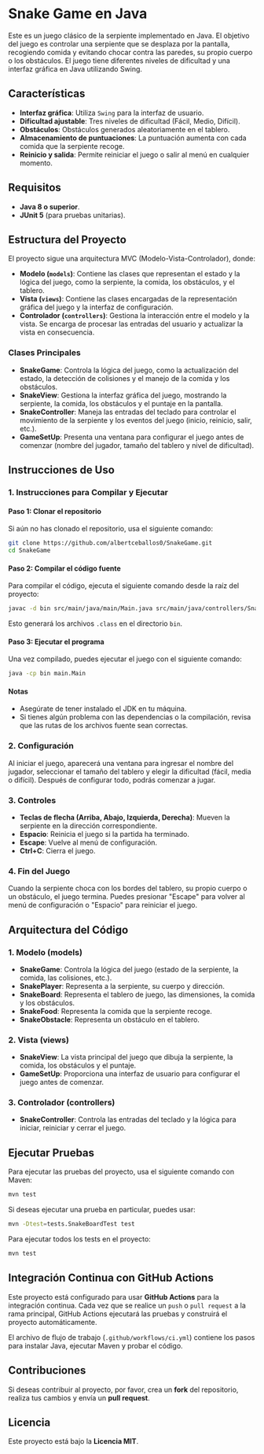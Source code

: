 # Snake Game en Java

Este es un juego clásico de la serpiente implementado en Java. El objetivo del juego es controlar una serpiente que se desplaza por la pantalla, recogiendo comida y evitando chocar contra las paredes, su propio cuerpo o los obstáculos. El juego tiene diferentes niveles de dificultad y una interfaz gráfica en Java utilizando Swing.

## Características

- **Interfaz gráfica**: Utiliza `Swing` para la interfaz de usuario.
- **Dificultad ajustable**: Tres niveles de dificultad (Fácil, Medio, Difícil).
- **Obstáculos**: Obstáculos generados aleatoriamente en el tablero.
- **Almacenamiento de puntuaciones**: La puntuación aumenta con cada comida que la serpiente recoge.
- **Reinicio y salida**: Permite reiniciar el juego o salir al menú en cualquier momento.

## Requisitos

- **Java 8 o superior**.
- **JUnit 5** (para pruebas unitarias).

## Estructura del Proyecto

El proyecto sigue una arquitectura MVC (Modelo-Vista-Controlador), donde:

- **Modelo (`models`)**: Contiene las clases que representan el estado y la lógica del juego, como la serpiente, la comida, los obstáculos, y el tablero.
- **Vista (`views`)**: Contiene las clases encargadas de la representación gráfica del juego y la interfaz de configuración.
- **Controlador (`controllers`)**: Gestiona la interacción entre el modelo y la vista. Se encarga de procesar las entradas del usuario y actualizar la vista en consecuencia.

### Clases Principales

- **SnakeGame**: Controla la lógica del juego, como la actualización del estado, la detección de colisiones y el manejo de la comida y los obstáculos.
- **SnakeView**: Gestiona la interfaz gráfica del juego, mostrando la serpiente, la comida, los obstáculos y el puntaje en la pantalla.
- **SnakeController**: Maneja las entradas del teclado para controlar el movimiento de la serpiente y los eventos del juego (inicio, reinicio, salir, etc.).
- **GameSetUp**: Presenta una ventana para configurar el juego antes de comenzar (nombre del jugador, tamaño del tablero y nivel de dificultad).

## Instrucciones de Uso
### 1. Instrucciones para Compilar y Ejecutar

#### Paso 1: Clonar el repositorio

Si aún no has clonado el repositorio, usa el siguiente comando:

```bash
git clone https://github.com/albertceballos0/SnakeGame.git
cd SnakeGame
```

#### Paso 2: Compilar el código fuente

Para compilar el código, ejecuta el siguiente comando desde la raíz del proyecto:

```bash
javac -d bin src/main/java/main/Main.java src/main/java/controllers/SnakeController.java src/main/java/models/SnakeGame.java src/main/java/models/SnakeObstacle.java src/main/java/models/SnakeBoard.java src/main/java/models/SnakePlayer.java src/main/java/models/SnakeFood.java src/main/java/views/GameSetUp.java src/main/java/views/SnakeView.java
```

Esto generará los archivos `.class` en el directorio `bin`.

#### Paso 3: Ejecutar el programa

Una vez compilado, puedes ejecutar el juego con el siguiente comando:

```bash
java -cp bin main.Main
```

#### Notas

- Asegúrate de tener instalado el JDK en tu máquina.
- Si tienes algún problema con las dependencias o la compilación, revisa que las rutas de los archivos fuente sean correctas.

### 2. Configuración

Al iniciar el juego, aparecerá una ventana para ingresar el nombre del jugador, seleccionar el tamaño del tablero y elegir la dificultad (fácil, media o difícil). Después de configurar todo, podrás comenzar a jugar.

### 3. Controles

- **Teclas de flecha (Arriba, Abajo, Izquierda, Derecha)**: Mueven la serpiente en la dirección correspondiente.
- **Espacio**: Reinicia el juego si la partida ha terminado.
- **Escape**: Vuelve al menú de configuración.
- **Ctrl+C**: Cierra el juego.

### 4. Fin del Juego

Cuando la serpiente choca con los bordes del tablero, su propio cuerpo o un obstáculo, el juego termina. Puedes presionar "Escape" para volver al menú de configuración o "Espacio" para reiniciar el juego.

## Arquitectura del Código

### 1. **Modelo (models)**

- **SnakeGame**: Controla la lógica del juego (estado de la serpiente, la comida, las colisiones, etc.).
- **SnakePlayer**: Representa a la serpiente, su cuerpo y dirección.
- **SnakeBoard**: Representa el tablero de juego, las dimensiones, la comida y los obstáculos.
- **SnakeFood**: Representa la comida que la serpiente recoge.
- **SnakeObstacle**: Representa un obstáculo en el tablero.

### 2. **Vista (views)**

- **SnakeView**: La vista principal del juego que dibuja la serpiente, la comida, los obstáculos y el puntaje.
- **GameSetUp**: Proporciona una interfaz de usuario para configurar el juego antes de comenzar.

### 3. **Controlador (controllers)**

- **SnakeController**: Controla las entradas del teclado y la lógica para iniciar, reiniciar y cerrar el juego.

## Ejecutar Pruebas

Para ejecutar las pruebas del proyecto, usa el siguiente comando con Maven:

```bash
mvn test
```

Si deseas ejecutar una prueba en particular, puedes usar:

```bash
mvn -Dtest=tests.SnakeBoardTest test
```

Para ejecutar todos los tests en el proyecto:

```bash
mvn test
```

## Integración Continua con GitHub Actions

Este proyecto está configurado para usar **GitHub Actions** para la integración continua. Cada vez que se realice un `push` o `pull request` a la rama principal, GitHub Actions ejecutará las pruebas y construirá el proyecto automáticamente.

El archivo de flujo de trabajo (`.github/workflows/ci.yml`) contiene los pasos para instalar Java, ejecutar Maven y probar el código.

## Contribuciones

Si deseas contribuir al proyecto, por favor, crea un **fork** del repositorio, realiza tus cambios y envía un **pull request**.

## Licencia

Este proyecto está bajo la **Licencia MIT**.








